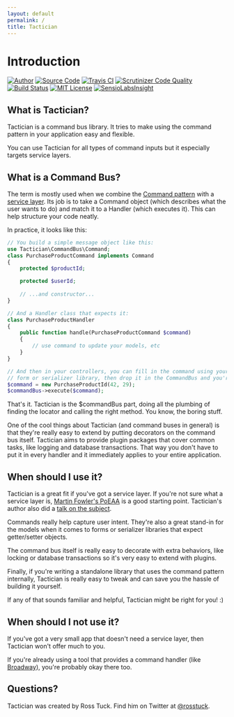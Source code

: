 ```yaml
---
layout: default
permalink: /
title: Tactician
---
```


# Introduction
[![Author](http://img.shields.io/badge/author-@rosstuck-blue.svg?style=flat-square)](https://twitter.com/rosstuck)
[![Source Code](http://img.shields.io/badge/source-league/tactician-blue.svg?style=flat-square)](https://github.com/thephpleague/tactician)
[![Travis CI](https://api.travis-ci.org/thephpleague/tactician.svg?branch=master)](https://travis-ci.org/thephpleague/tactician)
[![Scrutinizer Code Quality](https://scrutinizer-ci.com/g/thephpleague/tactician/badges/quality-score.png?b=master)](https://scrutinizer-ci.com/g/thephpleague/tactician/?branch=master)
[![Build Status](https://scrutinizer-ci.com/g/thephpleague/tactician/badges/build.png?b=master)](https://scrutinizer-ci.com/g/thephpleague/tactician/build-status/master)
[![MIT License](https://img.shields.io/badge/license-MIT-brightgreen.svg)](https://github.com/thephpleague/tactician/blob/master/LICENSE)
[![SensioLabsInsight](https://insight.sensiolabs.com/projects/54275a78-bc70-4bb3-9ac4-4eee700c6a1c/small.png)](https://insight.sensiolabs.com/projects/54275a78-bc70-4bb3-9ac4-4eee700c6a1c)

## What is Tactician?
Tactician is a command bus library. It tries to make using the command pattern in your application easy and flexible.

You can use Tactician for all types of command inputs but it especially targets service layers.
  
## What is a Command Bus?
The term is mostly used when we combine the [Command pattern](http://en.wikipedia.org/wiki/Command_pattern) with a [service layer](http://martinfowler.com/eaaCatalog/serviceLayer.html).
Its job is to take a Command object (which describes what the user wants to do) and match it to a Handler (which executes it). This can help structure your code neatly.

In practice, it looks like this:

~~~ php
// You build a simple message object like this:
use Tactician\CommandBus\Command;
class PurchaseProductCommand implements Command
{
    protected $productId;

    protected $userId;
    
    // ...and constructor...
}

// And a Handler class that expects it:
class PurchaseProductHandler
{
    public function handle(PurchaseProductCommand $command)
    {
        // use command to update your models, etc
    }
}

// And then in your controllers, you can fill in the command using your favorite
// form or serializer library, then drop it in the CommandBus and you're done!
$command = new PurchaseProductId(42, 29);
$commandBus->execute($command);
~~~

That's it. Tactician is the $commandBus part, doing all the plumbing of finding the locator and calling the right method. You know, the boring stuff.
 
One of the cool things about Tactician (and command buses in general) is that they're really easy to extend by putting decorators on the command bus itself.
Tactician aims to provide plugin packages that cover common tasks, like logging and database transactions. That way you don't have to put it in every handler and it immediately applies to your entire application.

## When should I use it?
Tactician is a great fit if you've got a service layer. If you're not sure what a service layer is, [Martin Fowler's PoEAA](http://www.amazon.com/Patterns-Enterprise-Application-Architecture-Martin/dp/0321127420) is a good starting point. 
Tactician's author also did a [talk on the subject](https://www.youtube.com/watch?v=ajhqScWECMo). 

Commands really help capture user intent. They're also a great stand-in for the models when it comes to forms or serializer libraries that expect getter/setter objects.

The command bus itself is really easy to decorate with extra behaviors, like locking or database transactions so it's very easy to extend with plugins.

Finally, if you're writing a standalone library that uses the command pattern internally, Tactician is really easy to tweak and can save you the hassle of building it yourself.

If any of that sounds familiar and helpful, Tactician might be right for you! :)

## When should I not use it?
If you've got a very small app that doesn't need a service layer, then Tactician won't offer much to you.

If you're already using a tool that provides a command handler (like [Broadway](https://github.com/qandidate-labs/broadway)), you're probably okay there too.

## Questions?
Tactician was created by Ross Tuck. Find him on Twitter at [@rosstuck](https://twitter.com/rosstuck).
